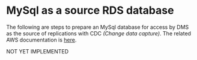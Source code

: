 # MySql as a source RDS database

The following are steps to prepare an MySql database for access by DMS as the source of replications with CDC *(Change data capture)*.
The related AWS documentation is [here](https://docs.aws.amazon.com/dms/latest/userguide/CHAP_Source.MySQL.html).

NOT YET IMPLEMENTED